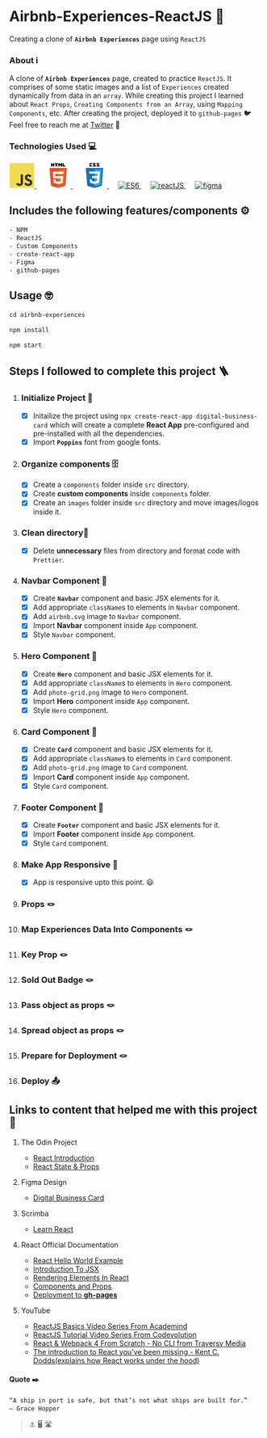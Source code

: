 # Airbnb-Experiences-ReactJS 🌌
Creating a clone of **`Airbnb Experiences`** page using `ReactJS`


<!-- 
## [Live Preview](https://hmjatt.github.io/Airbnb-Experiences-ReactJS/)

![This is an image]() -->

### About ℹ️

 A clone of **`Airbnb Experiences`** page, created to practice `ReactJS`. It comprises of  some static images and a list of `Experiences` created dynamically from data in an `array`. While creating this project I learned about `React Props`, `Creating Components from an Array`, using `Mapping Components`, etc. After creating the project, deployed it to `github-pages` :bird: Feel free to reach me at [Twitter](https://twitter.com/hmjatt/) :ocean:

### Technologies Used 💻

<a href="https://developer.mozilla.org/en-US/docs/Web/JavaScript" target="_blank" rel="noreferrer"> <img src="https://raw.githubusercontent.com/devicons/devicon/master/icons/javascript/javascript-original.svg" alt="javascript" width="50" height="50"/> </a> &emsp; <a href="https://www.w3.org/html/" target="_blank" rel="noreferrer"> <img src="https://raw.githubusercontent.com/devicons/devicon/master/icons/html5/html5-original-wordmark.svg" alt="html5" width="50" height="50"/> </a> &emsp; <a href="https://www.w3schools.com/css/" target="_blank" rel="noreferrer"> <img src="https://raw.githubusercontent.com/devicons/devicon/master/icons/css3/css3-original-wordmark.svg" alt="css3" width="50" height="50"/> </a> &emsp; <a href="https://www.w3schools.com/js/js_es6.asp" target="_blank" rel="noreferrer"> <img src="https://camo.githubusercontent.com/792f7fce1ff8bfac6d0524a21b69161cdc6080a3c4e39979f21d5f8489d6fdd3/68747470733a2f2f692e626c6f67732e65732f3534356366382f6573362d6c6f676f2f6f726967696e616c2e706e67" alt="ES6" width="50" height="50"/> </a> &emsp; <a href="https://reactjs.org/" target="_blank" rel="noreferrer"> <img src="https://upload.wikimedia.org/wikipedia/commons/a/a7/React-icon.svg" alt="reactJS" width="50" height="50"/> </a> &emsp; <a href="https://www.figma.com/" target="_blank" rel="noreferrer"> <img src="https://upload.wikimedia.org/wikipedia/commons/a/ad/Figma-1-logo.png" alt="figma" width="70" height="50"/> </a>

## Includes the following features/components ⚙️

    - NPM
    - ReactJS
    - Custom Components
    - create-react-app
    - Figma
    - github-pages

## Usage 🤓

```
cd airbnb-experiences

```

```
npm install

```

```
npm start

```

## Steps I followed to complete this project 🪜

1. ### Initialize Project 🎍

    - [x] Initailize the project using `npx create-react-app digital-business-card` which will create a complete **React App** pre-configured and pre-installed with all the dependencies.
    - [x] Import **`Poppins`** font from google fonts.

2. ### Organize components 🗄️

    - [x] Create a `components` folder inside `src` directory.
    - [x] Create **custom components** inside `components` folder.
    - [x] Create an `images` folder inside `src` directory and move images/logos inside it.

3. ### Clean directory🧹

    - [x] Delete **unnecessary** files from directory and format code with `Prettier`.

4. ### Navbar Component 🧩

    - [x] Create **`Navbar`** component and basic JSX elements for it.
	- [x] Add appropriate `className`s to elements in `Navbar` component.
	- [x] Add `airbnb.svg` image to `Navbar` component.
	- [x] Import **Navbar** component inside `App` component.
    - [x] Style `Navbar` component.

5. ### Hero Component 🧩

    - [x] Create **`Hero`** component and basic JSX elements for it.
	- [x] Add appropriate `className`s to elements in `Hero` component.
	- [x] Add `photo-grid.png` image to `Hero` component.
	- [x] Import **Hero** component inside `App` component.
    - [x] Style `Hero` component.

6. ### Card Component 🧩

	- [x] Create **`Card`** component and basic JSX elements for it.
	- [x] Add appropriate `className`s to elements in `Card` component.
	- [x] Add `photo-grid.png` image to `Card` component.
	- [x] Import **Card** component inside `App` component.
    - [x] Style `Card` component.

7. ### Footer Component 🧩

    - [x] Create **`Footer`** component and basic JSX elements for it.
	- [x] Import **Footer** component inside `App` component.
    - [x] Style `Card` component.

8. ### Make App Responsive 🎨

	- [x] App is responsive upto this point. :smiley:

9. ### Props 🪢

    <!-- - [x] Import **Header**, **MainContent**, **Footer** components inside `App` component. -->

10. ### Map Experiences Data Into Components 🪢

    <!-- - [x] Import **Header**, **MainContent**, **Footer** components inside `App` component. -->

11. ### Key Prop 🪢

12. ### Sold Out Badge 🪢

13. ### Pass object as props 🪢

14. ### Spread object as props 🪢
 
15. ### Prepare for Deployment 🪢

16. ### Deploy 📤

    <!-- - [x] Use Official Documentation([link](https://create-react-app.dev/docs/deployment/)) to push project to **GitHub Pages** -->

## Links to content that helped me with this project 🔗

1. The Odin Project

    - [React Introduction](https://www.theodinproject.com/lessons/node-path-javascript-react-introduction)
    - [React State & Props](https://www.theodinproject.com/lessons/node-path-javascript-state-and-props)

2. Figma Design

    - [Digital Business Card](https://www.figma.com/file/4ctPLUvIn5b5Ep6YPOZWWd/Digital-Business-Card?node-id=0%3A1)

3. Scrimba

    - [Learn React](https://scrimba.com/learn/learnreact)

4. React Official Documentation

    - [React Hello World Example](https://reactjs.org/docs/hello-world.html)
    - [Introduction To JSX](https://reactjs.org/docs/introducing-jsx.html)
    - [Rendering Elements In React](https://reactjs.org/docs/rendering-elements.html)
    - [Components and Props](https://reactjs.org/docs/components-and-props.html)
    - [Deployment to **gh-pages**](https://create-react-app.dev/docs/deployment/)

5. YouTube
    - [ReactJS Basics Video Series From Academind](https://www.youtube.com/watch?v=JPT3bFIwJYA&list=PL55RiY5tL51oyA8euSROLjMFZbXaV7skS)
    - [ReactJS Tutorial Video Series From Codevolution](https://www.youtube.com/watch?v=QFaFIcGhPoM&list=PLC3y8-rFHvwgg3vaYJgHGnModB54rxOk3&index=2)
    - [React & Webpack 4 From Scratch - No CLI from Traversy Media](https://www.youtube.com/watch?v=deyxI-6C2u4)
    - [The introduction to React you've been missing - Kent C. Dodds(explains how React works under the hood)](https://www.youtube.com/watch?v=SAIdyBFHfVU)

#### Quote ✒️

    “A ship in port is safe, but that’s not what ships are built for.”
    — Grace Hopper

> :anchor: :desktop_computer: :motorway: